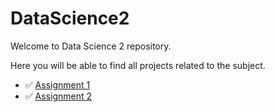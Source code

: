 # DataScience2

Welcome to Data Science 2 repository.

Here you will be able to find all projects related to the subject.

- :white_check_mark: [Assignment 1](https://github.com/artyomashigov/DataScience2/tree/main/Assignment1)
- :white_check_mark: [Assignment 2](https://github.com/artyomashigov/DataScience2/tree/main/Assignment2)
